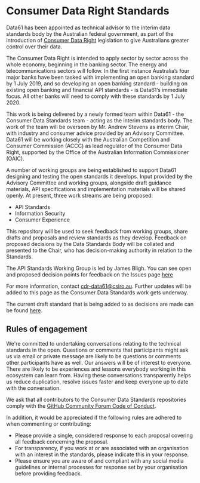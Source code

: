 # Consumer Data Right Standards

Data61 has been appointed as technical advisor to the interim data standards body by the Australian federal government, as part of the introduction of [Consumer Data Right](https://www.accc.gov.au/focus-areas/consumer-data-right "ACCC Consumer Data Right webpage") legislation to give Australians greater control over their data.

The Consumer Data Right is intended to apply sector by sector across the whole economy, beginning in the banking sector. The energy and telecommunications sectors will follow. In the first instance Australia’s four major banks have been tasked with implementing an open banking standard by 1 July 2019, and so developing an open banking standard - building on existing open banking and financial API standards - is Data61’s immediate focus. All other banks will need to comply with these standards by 1 July 2020.

This work is being delivered by a newly formed team within Data61 - the Consumer Data Standards team - acting as the interim standards body. The work of the team will be overseen by Mr. Andrew Stevens as interim Chair, with industry and consumer advice provided by an Advisory Committee. Data61 will be working closely with the Australian Competition and Consumer Commission (ACCC) as lead regulator of the Consumer Data Right, supported by the Office of the Australian Information Commissioner (OAIC).

A number of working groups are being established to support Data61 designing and testing the open standards it develops. Input provided by the Advisory Committee and working groups, alongside draft guidance materials, API specifications and implementation materials will be shared openly. At present, three work streams are being proposed:

* API Standards
* Information Security
* Consumer Experience

This repository will be used to seek feedback from working groups, share drafts and proposals and review standards as they develop. Feedback on proposed decisions by the Data Standards Body will be collated and presented to the Chair, who has decision-making authority in relation to the Standards. 

The API Standards Working Group is led by James Bligh. You can see open and proposed decision points for feedback on the Issues page [here](https://github.com/ConsumerDataStandardsAustralia/open-banking/issues)

For more information, contact cdr-data61@csiro.au. Further updates will be added to this page as the Consumer Data Standards work gets underway.

The current draft standard that is being added to as decisions are made can be found [here](https://consumerdatastandardsaustralia.github.io/standards/).

## Rules of engagement

We're committed to undertaking conversations relating to the technical standards in the open. Questions or comments that participants might ask us via email or private message are likely to be questions or comments other participants have as well. Our answers will be of interest to everyone. There are likely to be experiences and lessons everybody working in this ecosystem can learn from. Having these conversations transparently helps us reduce duplication, resolve issues faster and keep everyone up to date with the conversation.

We ask that all contributors to the Consumer Data Standards repositories comply with the [GitHub Community Forum Code of Conduct](https://help.github.com/articles/github-community-forum-code-of-conduct/).

In addition, it would be appreciated if the following rules are adhered to when commenting or contributing:
* Please provide a single, considered response to each proposal covering all feedback concerning the proposal.
* For transparency, if you work at or are associated with an organisation with an interest in the standards, please indicate this in your response.
* Please ensure you are aware of and compliant with any social media guidelines or internal processes for response set by your organisation before providing feedback.
